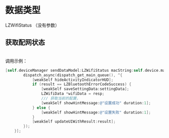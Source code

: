 <a name="739DD"></a>
# 数据类型
LZWifiStatus （没有参数）<br />

<a name="NCJAa"></a>
## 获取配网状态

<br />调用示例：
```objectivec
[self.deviceManager sendDataModel:LZWifiStatus macString:self.device.mac completion:^(LZBluetoothErrorCode result, id resp) {
        dispatch_async(dispatch_get_main_queue(), ^{
            [weakSelf hideActivityIndicatorHUD];
            if (result == LZBluetoothErrorCodeSuccess) {
                [weakSelf saveSettingData:settingData];
                LZWifiData *wifiData = resp;
                /// 获取当前的配置，
                [weakSelf showHintMessage:@"设置成功" duration:1];
            } else {
                [weakSelf showHintMessage:@"设置失败" duration:1];
            }
            [weakSelf updateUIWithResult:result];
        });
    }];
```

